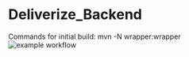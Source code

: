 # Deliverize_Backend
Commands for initial build:
  mvn -N wrapper:wrapper                                                            
![example workflow](https://github.com/TQS-G11/Deliverize_Backend/actions/workflows/maven_dev.yml/badge.svg)
